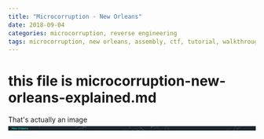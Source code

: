 ```yaml
---
title: "Microcorruption - New Orleans"
date: 2018-09-04
categories: microcorruption, reverse engineering
tags: microcorruption, new orleans, assembly, ctf, tutorial, walkthrough, debug, buffer overflow
---
```

# this file is microcorruption-new-orleans-explained.md

That's actually an image ![New Orleans intro](/images/microcorruption-new-orleans.png) 


